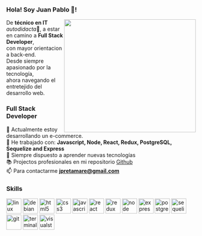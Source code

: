 ### Hola! Soy Juan Pablo 👋!

<img align='right' src="https://media.giphy.com/media/xT9IgzoKnwFNmISR8I/giphy.gif" width="350" height="300">

De **técnico en IT** <i>autodidacta</i>:satellite:, a estar en camino a **Full Stack Developer**,<br>
con mayor orientacion a back-end.<br>
Desde siempre apasionado por la tecnología, <br> 
ahora navegando el entretejido del desarrollo web.<br>


### Full Stack Developer

🔭 Actualmente estoy desarrollando un e-commerce.<br>
:space_invader: He trabajado con: **Javascript, Node, React, Redux, PostgreSQL, Sequelize and Express**<br>
:rocket: Siempre dispuesto a aprender nuevas tecnologías<br>
📚 Projectos profesionales en mi repositorio [Github](https://github.com/jpretamare)<br>
📫 Para contactarme **jpretamare@gmail.com**<br>

### Skills

<p align="left">
  <img src='https://api.iconify.design/flat-color-icons:linux.svg' alt="linux" height="40" width="40"/>
  <img src='https://api.iconify.design/flat-color-icons:debian.svg' alt="debian" height="40" width="40"/>
  <img src="https://api.iconify.design/vscode-icons:file-type-html.svg" alt="html5" height="40" width="40"/>
  <img src="https://api.iconify.design/vscode-icons:file-type-css.svg" alt="css3" height="40" width="40"/>
  <img src="https://api.iconify.design/logos:javascript.svg" alt="javascript" height="40" width="40"/>
  <img src="https://api.iconify.design/logos:react.svg" alt="react" height="40" width="40"/>
  <img src="https://api.iconify.design/logos:redux.svg" alt="redux" height="40" width="40"/>  
  <img src="https://api.iconify.design/logos:nodejs.svg" alt="node" height="40" width="40"/>  
  <img src="https://api.iconify.design/simple-icons:express.svg" alt="express" height="40" width="40"/>  
  <img src="https://api.iconify.design/logos:postgresql.svg" alt="postgreSQL" height="40" width="40"/> 
  <img src="https://api.iconify.design/logos:sequelize.svg" alt="sequelize" height="40" width="40"/> 
  <img src="https://api.iconify.design/logos:git.svg" alt="git" height="40" width="40"/> 
  <img src="https://api.iconify.design/logos:terminal.svg" alt="terminal" height="40" width="40"/> 
  <img src="https://api.iconify.design/logos:visual-studio.svg" alt="visualstudio" height="40" width="40"/> 
</p>

